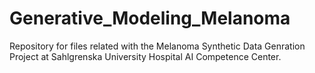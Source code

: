 # Generative_Modeling_Melanoma
Repository for files related with the Melanoma Synthetic Data Genration Project at Sahlgrenska University Hospital AI Competence Center.
